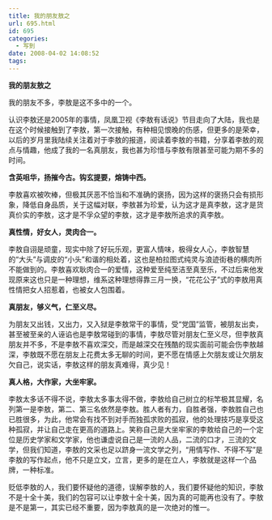 ```yaml
---
title: 我的朋友敖之
url: 695.html
id: 695
categories:
  - 写到
date: 2008-04-02 14:08:52
tags:
---
```


**我的朋友敖之**

  
我的朋友不多，李敖是这不多中的一个。  
  
认识李敖还是2005年的事情，凤凰卫视《李敖有话说》节目走向了大陆，我也是在这个时候接触到了李敖，第一次接触，有种相见恨晚的伤感，但更多的是荣幸，以后的岁月里我陆续关注着对于李敖的报道，阅读着李敖的书籍，分享着李敖的观点与情趣，他成了我的一名真朋友，我也甚为珍惜与李敖有限甚至可能为期不多的时间。  
  
**含英咀华，扬摧今古。钩玄提要，熔铸中西。**  
  
李敖喜欢被吹棒，但极其厌恶不恰当和不准确的褒扬，因为这样的褒扬只会有损形象，降低自身品质，关于这幅对联，李敖甚为珍爱，认为这才是真李敖，这才是货真价实的李敖，这才是不孚众望的李敖，这才是李敖所追求的真李敖。  
  
**真性情，好女人，灵肉合一。**  
  
李敖自诩是顽童，现实中除了好玩乐观，更富人情味，极得女人心，李敖智慧的“大头”与调皮的“小头”和谐的相处着，这也是柏拉图式纯灵与浪迹街巷的横肉所不能做到的。李敖喜欢耿肉合一的爱情，这种爱至纯至洁至真至乐，不过后来他发现原来这也只是一种理想，维系这种理想得靠三月一换，“花花公子”式的李敖用真性情把女人招惹着，也被女人包围着。  
  
**真朋友，够义气，仁至义尽。**  
  
为朋友又出钱，又出力，又入狱是李敖常干的事情，受“党国”监管，被朋友出卖，甚至被至亲的人诬谄也是李敖常碰到的事情，李敖尽管对朋友仁至义尽，但李敖真朋友并不多，不是李敖不喜欢深交，而是越深交在残酷的现实面前可能会伤李敖越深，李敖既不愿在朋友上花费太多无聊的时间，更不愿在情感上欠朋友或让欠朋友欠自己，说实话，李敖这样的朋友真难得，真少见！  
  
**真人格，大作家，大坐牢家。**  
  
李敖太多话不得不说，李敖太多事太得不做，李敖给自己树立的标竿极其显耀，名列第一是李敖，第二、第三名依然是李敖。胜人者有力，自胜者强，李敖胜自己也已胜很多，为此，他常会有找不到对手而独孤求败的孤寂，他的处理技巧是享受这种孤寂，并让自己走在更高的道路上。笑称自己是大坐牢家的李敖给自己的一个定位是历史学家和文学家，他也谦虚说自己是一流的人品，二流的口才，三流的文学，但我们知道，李敖的文采也足以跻身一流文学之列，“用情写作、不得不写”是李敖的写作起点，他不只是立文，立言，更多的是在立人，李敖就是这样一个品牌，一种标准。  
  
贬低李敖的人，我们要怀疑他的道德，误解李敖的人，我们要怀疑他的知识，李敖不是十全十美，我们的包容可以让李敖十全十美，因为真的可能再也没有了。李敖是不是第一，其实已经不重要，因为李敖真的是一次绝对的惟一。